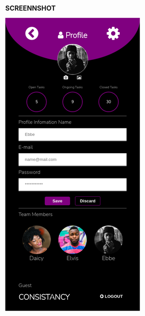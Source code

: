 ## SCREENNSHOT

![image](/assets/images/FireShot%20Capture%20011%20-%20Profile%20-%20127.0.0.1.png)
